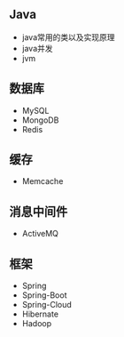 ## Java
* java常用的类以及实现原理
* java并发
* jvm

## 数据库
* MySQL
* MongoDB
* Redis

## 缓存
* Memcache

## 消息中间件
* ActiveMQ

## 框架
* Spring
* Spring-Boot
* Spring-Cloud
* Hibernate
* Hadoop